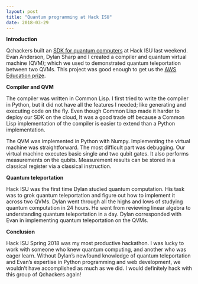 ```yaml
---
layout: post
title: "Quantum programming at Hack ISU"
date: 2018-03-29
---
```


**Introduction**

Qchackers built an [SDK for quantum computers] at Hack ISU last weekend. Evan Anderson,  Dylan Sharp and I created a compiler and quantum virtual machine (QVM); which we used to demonstrated quantum teleportation between two QVMs.  This project was good enough to get us the [AWS Education prize]. 

**Compiler and QVM**

The compiler was written in Common Lisp.  I first tried to write the compiler in Python, but it did not have all the features I needed; like generating and executing code on the fly. Even though Common Lisp made it harder to deploy our SDK on the cloud, It was a good trade off because a Common Lisp implementation of the compiler is easier to extend than a Python implementation.

The QVM was implemented in Python with Numpy. Implementing the virtual machine was straightforward. The most difficult part was debugging. Our virtual machine executes basic single and two qubit gates.  It also performs measurements on the qubits. Measurement results can be stored in a classical register via a classical instruction.

**Quantum teleportation**

Hack ISU was the first time Dylan studied quantum computation. His task was to grok quantum teleportation and figure out how to implement it across two QVMs. Dylan went through all the highs and lows of studying quantum computation in 24 hours. He went from reviewing linear algebra to understanding quantum teleportation in a day. Dylan corresponded with Evan in implementing quantum teleportation on the QVMs.

**Conclusion**

Hack ISU Spring 2018 was my most productive hackathon. I was lucky to work with someone who knew quantum computing, and another who was eager learn. Without Dylan’s newfound knowledge of quantum teleportation and Evan’s expertise in Python programming and web development, we wouldn’t have accomplished as much as we did. I would definitely hack with this group of Qchackers again!


[SDK for quantum computers]: http://qchackers.com
[AWS Education prize]: https://twitter.com/MLHacks/status/977959734467858433	

